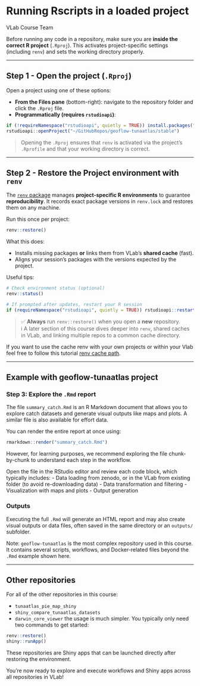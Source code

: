 Running Rscripts in a loaded project
================
VLab Course Team

Before running any code in a repository, make sure you are **inside the
correct R project** (`.Rproj`). This activates project-specific settings
(including `renv`) and sets the working directory properly.

------------------------------------------------------------------------

## Step 1 - Open the project (`.Rproj`)

Open a project using one of these options:

- **From the Files pane** (bottom-right): navigate to the repository
  folder and click the `.Rproj` file.
- **Programmatically (requires `rstudioapi`)**:

``` r
if (!requireNamespace("rstudioapi", quietly = TRUE)) install.packages("rstudioapi")
rstudioapi::openProject("~/GitHubRepos/geoflow-tunaatlas/stable")
```

> Opening the `.Rproj` ensures that `renv` is activated via the
> project’s `.Rprofile` and that your working directory is correct.

------------------------------------------------------------------------

## Step 2 - Restore the Project environment with `renv`

The [`renv` package](https://rstudio.github.io/renv/) manages
**project-specific R environments** to guarantee **reproducibility**. It
records exact package versions in `renv.lock` and restores them on any
machine.

Run this once per project:

``` r
renv::restore()
```

What this does:

- Installs missing packages **or** links them from VLab’s **shared
  cache** (fast).
- Aligns your session’s packages with the versions expected by the
  project.

Useful tips:

``` r
# Check environment status (optional)
renv::status()

# If prompted after updates, restart your R session
if (requireNamespace("rstudioapi", quietly = TRUE)) rstudioapi::restartSession()
```

> ✅ **Always** run `renv::restore()` when you open a **new**
> repository.  
> ℹ️ A later section of this course dives deeper into `renv`, shared
> caches in VLab, and linking multiple repos to a common cache
> directory.

If you want to use the cache renv with your own projects or within your
Vlab feel free to follow this tutorial [renv cache
path](renv-cache-path.qmd).

------------------------------------------------------------------------

## Example with geoflow-tunaatlas project

### Step 3: Explore the `.Rmd` report

The file `summary_catch.Rmd` is an R Markdown document that allows you
to explore catch datasets and generate visual outputs like maps and
plots. A similar file is also available for effort data.

You can render the entire report at once using:

``` r
rmarkdown::render("summary_catch.Rmd")
```

However, for learning purposes, we recommend exploring the file
chunk-by-chunk to understand each step in the workflow.

Open the file in the RStudio editor and review each code block, which
typically includes: - Data loading from zenodo, or in the VLab from
existing folder (to avoid re-downloading data) - Data transformation and
filtering - Visualization with maps and plots - Output generation

### Outputs

Executing the full `.Rmd` will generate an HTML report and may also
create visual outputs or data files, often saved in the same directory
or an `outputs/` subfolder.

Note: `geoflow-tunaatlas` is the most complex repository used in this
course. It contains several scripts, workflows, and Docker-related files
beyond the `.Rmd` example shown here.

------------------------------------------------------------------------

## Other repositories

For all of the other repositories in this course:

- `tunaatlas_pie_map_shiny`
- `shiny_compare_tunaatlas_datasets`
- `darwin_core_viewer` the usage is much simpler. You typically only
  need two commands to get started:

``` r
renv::restore()
shiny::runApp()
```

These repositories are Shiny apps that can be launched directly after
restoring the environment.

You’re now ready to explore and execute workflows and Shiny apps across
all repositories in VLab!
